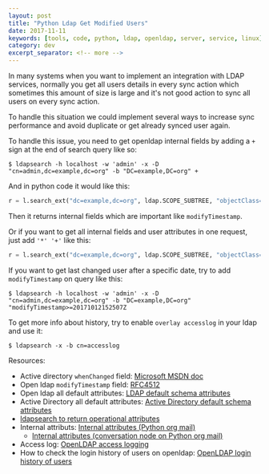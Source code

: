 ```yaml
---
layout: post
title: "Python Ldap Get Modified Users"
date: 2017-11-11
keywords: [tools, code, python, ldap, openldap, server, service, linux]
category: dev
excerpt_separator: <!-- more -->
---
```

In many systems when you want to implement an integration with LDAP services, normally you get all users details in every sync action which sometimes this amount of size is large and it's not good action to sync all users on every sync action.
<!-- more -->

To handle this situation we could implement several ways to increase sync performance and avoid duplicate or get already synced user again.

To handle this issue, you need to get openldap internal fields by adding a `+` sign at the end of search query like so:
```shell
$ ldapsearch -h localhost -w 'admin' -x -D "cn=admin,dc=example,dc=org" -b "DC=example,DC=org" +
```

And in python code it would like this:
```python
r = l.search_ext("dc=example,dc=org", ldap.SCOPE_SUBTREE, "objectClass=*", ["+",], 0)
```

Then it returns internal fields which are important like `modifyTimestamp`.

Or if you want to get all internal fields and user attributes in one request, just add `'*' '+'` like this:
```python
r = l.search_ext("dc=example,dc=org", ldap.SCOPE_SUBTREE, "objectClass=*", ["*", "+"], 0)
```

If you want to get last changed user after a specific date, try to add `modifyTimestamp` on query like this:
```shell
$ ldapsearch -h localhost -w 'admin' -x -D "cn=admin,dc=example,dc=org" -b "DC=example,DC=org" "modifyTimestamp>=20171012152507Z
```

To get more info about history, try to enable `overlay accesslog` in your ldap and use it:
```shell
$ ldapsearch -x -b cn=accesslog
```

Resources:

 - Active directory `whenChanged` field: <a href="https://msdn.microsoft.com/en-us/library/ms680921(v=vs.85).aspx" target="_blank">Microsoft MSDN doc</a>
 - Open ldap `modifyTimestamp` field: <a href="https://tools.ietf.org/html/rfc4512" target="_blank">RFC4512</a>
 - Open ldap all default attributes: <a href="http://www.phpldaptools.com/reference/Default-Schema-Attributes/" target="_blank">LDAP default schema attributes</a>
 - Active Directory all default attributes: <a href="https://msdn.microsoft.com/en-us/library/ms675090(v=vs.85).aspx" target="_blank">Active Directory default schema attributes</a>
 - <a href="https://www.ibm.com/support/knowledgecenter/en/SSKTMJ_9.0.1/admin/conf_usingldapsearchtoreturnoperationalattributes_t.html" target="_blank">ldapsearch to return operational attributes</a>
 - Internal attributs: <a href="https://mail.python.org/pipermail/python-ldap/2009q3/002593.html" target="_blank">Internal attributes (Python org mail)</a>
    - <a href="https://mail.python.org/pipermail/python-ldap/2009q3/002594.html" target="_blank">Internal attributes (conversation node on Python org mail)</a>
 - Access log: <a href="http://www.openldap.org/doc/admin24/overlays.html#Access%20Logging" target="_blank">OpenLDAP access logging</a>
 - How to check the login history of users on openldap: <a href="https://www.openldap.org/lists/openldap-technical/201505/msg00117.html" target="_blank">OpenLDAP login history of users</a>